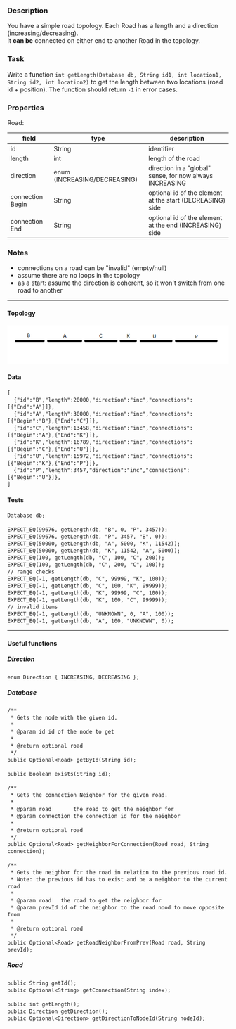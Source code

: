 ### Description

You have a simple road topology.
Each Road has a length and a direction (increasing/decreasing).  
It **can be** connected on either end to another Road in the topology.


### Task

Write a function `int getLength(Database db, String id1, int location1, String id2, int location2)` to get the length between two locations (road id + position). The function should return `-1` in error cases.


### Properties

Road:  

|field | type | description |
| --- | --- | --- |
| id | String | identifier |
| length | int | length of the road |
| direction | enum (INCREASING/DECREASING) | direction in a "global" sense, for now always INCREASING |
| connection Begin | String | optional id of the element at the start (DECREASING) side |
| connection End | String | optional id of the element at the end (INCREASING) side |


### Notes

- connections on a road can be "invalid" (empty/null)
- assume there are no loops in the topology
- as a start: assume the direction is coherent, so it won't switch from one road to another


---


#### Topology

![Topo](topo.png)


#### Data

    [
      {"id":"B","length":20000,"direction":"inc","connections":[{"End":"A"}]},
      {"id":"A","length":30000,"direction":"inc","connections":[{"Begin":"B"},{"End":"C"}]},
      {"id":"C","length":13458,"direction":"inc","connections":[{"Begin":"A"},{"End":"K"}]},
      {"id":"K","length":16789,"direction":"inc","connections":[{"Begin":"C"},{"End":"U"}]},
      {"id":"U","length":15972,"direction":"inc","connections":[{"Begin":"K"},{"End":"P"}]},
      {"id":"P","length":3457,"direction":"inc","connections":[{"Begin":"U"}]},
    ]

#### Tests

    Database db;

    EXPECT_EQ(99676, getLength(db, "B", 0, "P", 3457));
    EXPECT_EQ(99676, getLength(db, "P", 3457, "B", 0));
    EXPECT_EQ(50000, getLength(db, "A", 5000, "K", 11542));
    EXPECT_EQ(50000, getLength(db, "K", 11542, "A", 5000));
    EXPECT_EQ(100, getLength(db, "C", 100, "C", 200));
    EXPECT_EQ(100, getLength(db, "C", 200, "C", 100));
    // range checks
    EXPECT_EQ(-1, getLength(db, "C", 99999, "K", 100));
    EXPECT_EQ(-1, getLength(db, "C", 100, "K", 99999));
    EXPECT_EQ(-1, getLength(db, "K", 99999, "C", 100));
    EXPECT_EQ(-1, getLength(db, "K", 100, "C", 99999));
    // invalid items
    EXPECT_EQ(-1, getLength(db, "UNKNOWN", 0, "A", 100));
    EXPECT_EQ(-1, getLength(db, "A", 100, "UNKNOWN", 0));


---


#### Useful functions

##### Direction
    enum Direction { INCREASING, DECREASING };

##### Database

    /**
     * Gets the node with the given id.
     *
     * @param id id of the node to get
     *
     * @return optional road
     */
    public Optional<Road> getById(String id);

    public boolean exists(String id);

    /**
     * Gets the connection Neighbor for the given road.
     *
     * @param road       the road to get the neighbor for
     * @param connection the connection id for the neighbor
     *
     * @return optional road
     */
    public Optional<Road> getNeighborForConnection(Road road, String connection);

    /**
     * Gets the neighbor for the road in relation to the previous road id.
     * Note: the previous id has to exist and be a neighbor to the current road
     *
     * @param road   the road to get the neighbor for
     * @param prevId id of the neighbor to the road nood to move opposite from
     *
     * @return optional road
     */
    public Optional<Road> getRoadNeighborFromPrev(Road road, String prevId);

##### Road


    public String getId();
    public Optional<String> getConnection(String index);

    public int getLength();
    public Direction getDirection();
    public Optional<Direction> getDirectionToNodeId(String nodeId);


